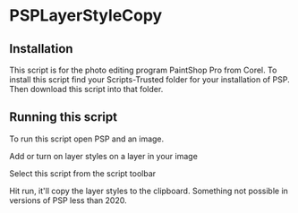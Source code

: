# PSPLayerStyleCopy
## Installation

This script is for the photo editing program PaintShop Pro from Corel.  To install this script find your Scripts-Trusted folder for your installation of PSP.  
Then download this script into that folder.

## Running this script

To run this script open PSP and an image.  

Add or turn on layer styles on a layer in your image

Select this script from the script toolbar

Hit run, it'll copy the layer styles to the clipboard.  Something not possible in versions of PSP less than 2020.
